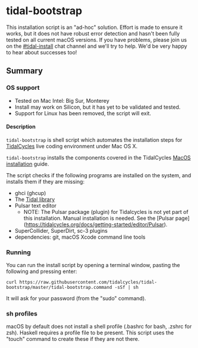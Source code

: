 # tidal-bootstrap

This installation script is an "ad-hoc" solution. Effort is made to ensure it works, but it does not have robust error detection and hasn't been fully tested on all current macOS versions. If you have problems, please join us on the
[#tidal-install](https://chat.toplap.org/channel/tidal-install) chat channel and we'll try to help. We'd be very happy to hear about successes too!

## Summary
### OS support
- Tested on Mac Intel: Big Sur, Monterey
- Install may work on Silicon, but it has yet to be validated and tested.
- Support for Linux has been removed, the script will exit.

#### Description
`tidal-bootstrap` is shell script which automates the installation steps for [TidalCycles](http://tidalcycles.org/) live coding environment under Mac OS X.

`tidal-bootstrap` installs the components covered in the TidalCycles [MacOS installation](https://tidalcycles.org/docs/getting-started/macos_install) guide.

The script checks if the following programs are installed on the system, and installs them if they are missing:

* ghci (ghcup)
* The [Tidal library](https://hackage.haskell.org/package/tidal)
* Pulsar text editor
    - NOTE: The Pulsar package (plugin) for Tidalcycles is not yet part of this installation. Manual installation is needed. See the [Pulsar page] (https://tidalcycles.org/docs/getting-started/editor/Pulsar).
* SuperCollider, SuperDirt, sc-3 plugins
* dependencies: git, macOS Xcode command line tools

### Running
You can run the install script by opening a terminal window, pasting the following and pressing enter:

```
curl https://raw.githubusercontent.com/tidalcycles/tidal-bootstrap/master/tidal-bootstrap.command -sSf | sh
```

It will ask for your password (from the "sudo" command).

### sh profiles
macOS by default does not install a shell profile (.bashrc for bash, .zshrc for zsh). Haskell requires a profile file to be present. This script uses the "touch" command to create these if they are not there.
